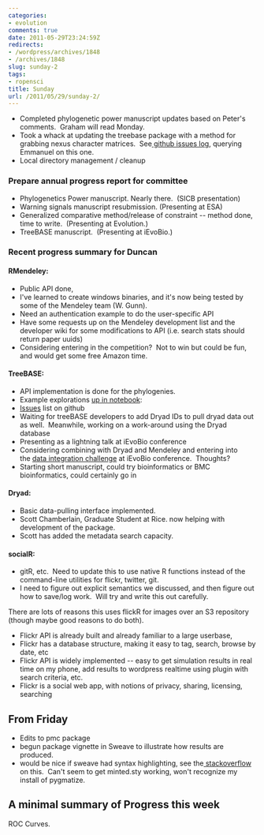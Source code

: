 ```yaml
---
categories:
- evolution
comments: true
date: 2011-05-29T23:24:59Z
redirects:
- /wordpress/archives/1848
- /archives/1848
slug: sunday-2
tags:
- ropensci
title: Sunday
url: /2011/05/29/sunday-2/
---
```


* Completed phylogenetic power manuscript updates based on Peter's comments.  Graham will read Monday.
* Took a whack at updating the treebase package with a method for grabbing nexus character matrices.  See[ github issues log](https://github.com/cboettig/treeBASE/issues/3), querying Emmanuel on this one.
* Local directory management / cleanup


### Prepare annual progress report for committee
	
* Phylogenetics Power manuscript. Nearly there.  (SICB presentation)
* Warning signals manuscript resubmission. (Presenting at ESA)
* Generalized comparative method/release of constraint -- method done, time to write.  (Presenting at Evolution.)
* TreeBASE manuscript.  (Presenting at iEvoBio.)

### Recent progress summary for Duncan

#### RMendeley:

* Public API done,
* I've learned to create windows binaries, and it's now being tested by some of the Mendeley team (W. Gunn).
* Need an authentication example to do the user-specific API
* Have some requests up on the Mendeley development list and the developer wiki for some modifications to API (i.e. search stats should return paper uuids)
* Considering entering in the competition?  Not to win but could be fun, and would get some free Amazon time.

#### TreeBASE:

* API implementation is done for the phylogenies.
* Example explorations [up in notebook](http://www.carlboettiger.info/archives/1702):
* [Issues](https://github.com/cboettig/treeBASE/issues?sort=created&direction=desc&state=open) list on github
* Waiting for treeBASE developers to add Dryad IDs to pull dryad data out as well.  Meanwhile, working on a work-around using the Dryad database
* Presenting as a lightning talk at iEvoBio conference
* Considering combining with Dryad and Mendeley and entering into the [data integration challenge](http://ievobio.org/challenge.html) at iEvoBio conference.  Thoughts?
* Starting short manuscript, could try bioinformatics or BMC bioinformatics, could certainly go in

#### Dryad:


* Basic data-pulling interface implemented.
* Scott Chamberlain, Graduate Student at Rice. now helping with development of the package.
* Scott has added the metadata search capacity.

#### socialR:

* gitR, etc.  Need to update this to use native R functions instead of the command-line utilities for flickr, twitter, git.
* I need to figure out explicit semantics we discussed, and then figure out how to save/log work.  Will try and write this out carefully.

There are lots of reasons this uses flickR for images over an S3 repository (though maybe good reasons to do both).

* Flickr API is already built and already familiar to a large userbase,
* Flickr has a database structure, making it easy to tag, search, browse by date, etc
* Flickr API is widely implemented -- easy to get simulation results in real time on my phone, add results to wordpress realtime using plugin with search criteria, etc.
* Flickr is a social web app, with notions of privacy, sharing, licensing, searching

## From Friday

  * Edits to pmc package
  * begun package vignette in Sweave to illustrate how results are produced.
  * would be nice if sweave had syntax highlighting, see the[ stackoverflow](http://stackoverflow.com/questions/4808052/sweave-syntax-highlighting-in-output) on this.  Can't seem to get minted.sty working, won't recognize my install of pygmatize.


## A minimal summary of Progress this week

ROC Curves.
